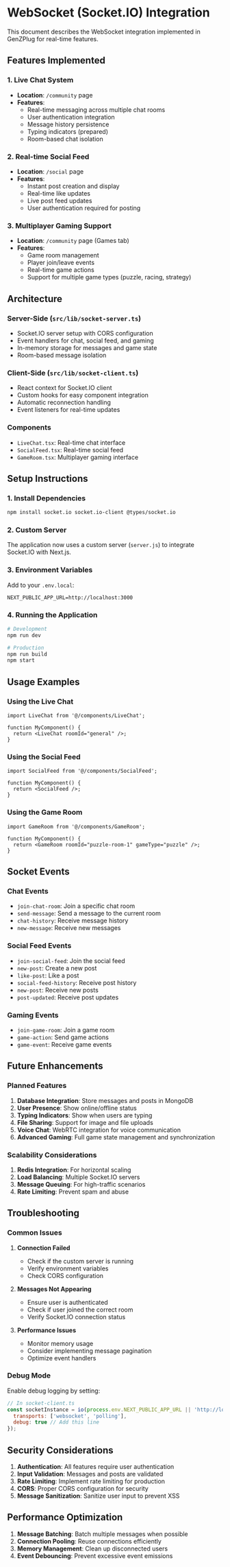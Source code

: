 # WebSocket (Socket.IO) Integration

This document describes the WebSocket integration implemented in GenZPlug for real-time features.

## Features Implemented

### 1. Live Chat System
- **Location**: `/community` page
- **Features**:
  - Real-time messaging across multiple chat rooms
  - User authentication integration
  - Message history persistence
  - Typing indicators (prepared)
  - Room-based chat isolation

### 2. Real-time Social Feed
- **Location**: `/social` page
- **Features**:
  - Instant post creation and display
  - Real-time like updates
  - Live post feed updates
  - User authentication required for posting

### 3. Multiplayer Gaming Support
- **Location**: `/community` page (Games tab)
- **Features**:
  - Game room management
  - Player join/leave events
  - Real-time game actions
  - Support for multiple game types (puzzle, racing, strategy)

## Architecture

### Server-Side (`src/lib/socket-server.ts`)
- Socket.IO server setup with CORS configuration
- Event handlers for chat, social feed, and gaming
- In-memory storage for messages and game state
- Room-based message isolation

### Client-Side (`src/lib/socket-client.ts`)
- React context for Socket.IO client
- Custom hooks for easy component integration
- Automatic reconnection handling
- Event listeners for real-time updates

### Components
- `LiveChat.tsx`: Real-time chat interface
- `SocialFeed.tsx`: Real-time social feed
- `GameRoom.tsx`: Multiplayer gaming interface

## Setup Instructions

### 1. Install Dependencies
```bash
npm install socket.io socket.io-client @types/socket.io
```

### 2. Custom Server
The application now uses a custom server (`server.js`) to integrate Socket.IO with Next.js.

### 3. Environment Variables
Add to your `.env.local`:
```
NEXT_PUBLIC_APP_URL=http://localhost:3000
```

### 4. Running the Application
```bash
# Development
npm run dev

# Production
npm run build
npm start
```

## Usage Examples

### Using the Live Chat
```tsx
import LiveChat from '@/components/LiveChat';

function MyComponent() {
  return <LiveChat roomId="general" />;
}
```

### Using the Social Feed
```tsx
import SocialFeed from '@/components/SocialFeed';

function MyComponent() {
  return <SocialFeed />;
}
```

### Using the Game Room
```tsx
import GameRoom from '@/components/GameRoom';

function MyComponent() {
  return <GameRoom roomId="puzzle-room-1" gameType="puzzle" />;
}
```

## Socket Events

### Chat Events
- `join-chat-room`: Join a specific chat room
- `send-message`: Send a message to the current room
- `chat-history`: Receive message history
- `new-message`: Receive new messages

### Social Feed Events
- `join-social-feed`: Join the social feed
- `new-post`: Create a new post
- `like-post`: Like a post
- `social-feed-history`: Receive post history
- `new-post`: Receive new posts
- `post-updated`: Receive post updates

### Gaming Events
- `join-game-room`: Join a game room
- `game-action`: Send game actions
- `game-event`: Receive game events

## Future Enhancements

### Planned Features
1. **Database Integration**: Store messages and posts in MongoDB
2. **User Presence**: Show online/offline status
3. **Typing Indicators**: Show when users are typing
4. **File Sharing**: Support for image and file uploads
5. **Voice Chat**: WebRTC integration for voice communication
6. **Advanced Gaming**: Full game state management and synchronization

### Scalability Considerations
1. **Redis Integration**: For horizontal scaling
2. **Load Balancing**: Multiple Socket.IO servers
3. **Message Queuing**: For high-traffic scenarios
4. **Rate Limiting**: Prevent spam and abuse

## Troubleshooting

### Common Issues

1. **Connection Failed**
   - Check if the custom server is running
   - Verify environment variables
   - Check CORS configuration

2. **Messages Not Appearing**
   - Ensure user is authenticated
   - Check if user joined the correct room
   - Verify Socket.IO connection status

3. **Performance Issues**
   - Monitor memory usage
   - Consider implementing message pagination
   - Optimize event handlers

### Debug Mode
Enable debug logging by setting:
```javascript
// In socket-client.ts
const socketInstance = io(process.env.NEXT_PUBLIC_APP_URL || 'http://localhost:3000', {
  transports: ['websocket', 'polling'],
  debug: true // Add this line
});
```

## Security Considerations

1. **Authentication**: All features require user authentication
2. **Input Validation**: Messages and posts are validated
3. **Rate Limiting**: Implement rate limiting for production
4. **CORS**: Proper CORS configuration for security
5. **Message Sanitization**: Sanitize user input to prevent XSS

## Performance Optimization

1. **Message Batching**: Batch multiple messages when possible
2. **Connection Pooling**: Reuse connections efficiently
3. **Memory Management**: Clean up disconnected users
4. **Event Debouncing**: Prevent excessive event emissions
